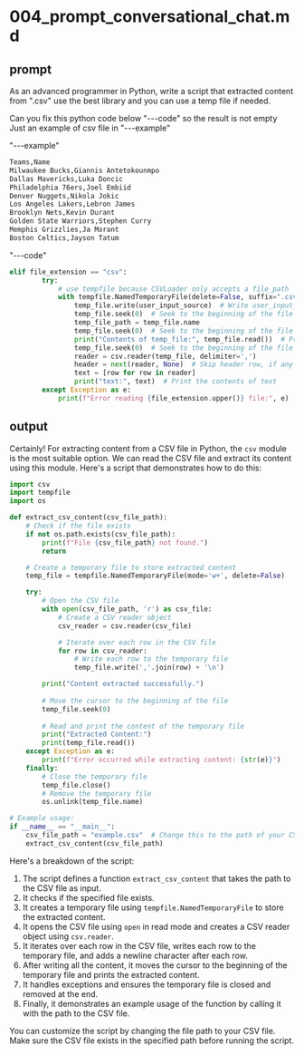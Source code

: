 # 004_prompt_conversational_chat.md

## prompt
As an advanced programmer in Python, write a script that extracted content from ".csv" use the best library and you can use a temp file if needed.




Can you fix this python code below "---code" so the result is not empty 
Just an example of csv file in "---example"

"---example"
```bash
Teams,Name
Milwaukee Bucks,Giannis Antetokounmpo
Dallas Mavericks,Luka Doncic
Philadelphia 76ers,Joel Embiid
Denver Nuggets,Nikola Jokic
Los Angeles Lakers,Lebron James
Brooklyn Nets,Kevin Durant
Golden State Warriors,Stephen Curry
Memphis Grizzlies,Ja Morant
Boston Celtics,Jayson Tatum
```

"---code"
```python
elif file_extension == "csv":
        try:
            # use tempfile because CSVLoader only accepts a file_path
            with tempfile.NamedTemporaryFile(delete=False, suffix=".csv", mode="w+t") as temp_file:
                temp_file.write(user_input_source)  # Write user_input_source directly to the file
                temp_file.seek(0)  # Seek to the beginning of the file
                temp_file_path = temp_file.name
                temp_file.seek(0)  # Seek to the beginning of the file again
                print("Contents of temp_file:", temp_file.read())  # Print the contents of temp_file
                temp_file.seek(0)  # Seek to the beginning of the file again
                reader = csv.reader(temp_file, delimiter=',')
                header = next(reader, None)  # Skip header row, if any
                text = [row for row in reader]
                print("text:", text)  # Print the contents of text
        except Exception as e:
            print(f"Error reading {file_extension.upper()} file:", e)
```




## output
Certainly! For extracting content from a CSV file in Python, the `csv` module is the most suitable option. We can read the CSV file and extract its content using this module. Here's a script that demonstrates how to do this:

```python
import csv
import tempfile
import os

def extract_csv_content(csv_file_path):
    # Check if the file exists
    if not os.path.exists(csv_file_path):
        print(f"File {csv_file_path} not found.")
        return

    # Create a temporary file to store extracted content
    temp_file = tempfile.NamedTemporaryFile(mode='w+', delete=False)

    try:
        # Open the CSV file
        with open(csv_file_path, 'r') as csv_file:
            # Create a CSV reader object
            csv_reader = csv.reader(csv_file)

            # Iterate over each row in the CSV file
            for row in csv_reader:
                # Write each row to the temporary file
                temp_file.write(','.join(row) + '\n')

        print("Content extracted successfully.")
        
        # Move the cursor to the beginning of the file
        temp_file.seek(0)
        
        # Read and print the content of the temporary file
        print("Extracted Content:")
        print(temp_file.read())
    except Exception as e:
        print(f"Error occurred while extracting content: {str(e)}")
    finally:
        # Close the temporary file
        temp_file.close()
        # Remove the temporary file
        os.unlink(temp_file.name)

# Example usage:
if __name__ == "__main__":
    csv_file_path = "example.csv"  # Change this to the path of your CSV file
    extract_csv_content(csv_file_path)
```

Here's a breakdown of the script:

1. The script defines a function `extract_csv_content` that takes the path to the CSV file as input.
2. It checks if the specified file exists.
3. It creates a temporary file using `tempfile.NamedTemporaryFile` to store the extracted content.
4. It opens the CSV file using `open` in read mode and creates a CSV reader object using `csv.reader`.
5. It iterates over each row in the CSV file, writes each row to the temporary file, and adds a newline character after each row.
6. After writing all the content, it moves the cursor to the beginning of the temporary file and prints the extracted content.
7. It handles exceptions and ensures the temporary file is closed and removed at the end.
8. Finally, it demonstrates an example usage of the function by calling it with the path to the CSV file.

You can customize the script by changing the file path to your CSV file. Make sure the CSV file exists in the specified path before running the script.


